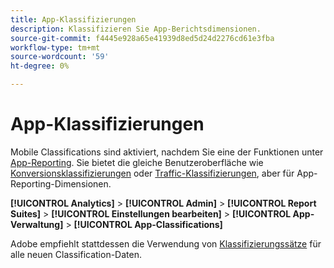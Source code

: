 ```yaml
---
title: App-Klassifizierungen
description: Klassifizieren Sie App-Berichtsdimensionen.
source-git-commit: f4445e928a65e41939d8ed5d24d2276cd61e3fba
workflow-type: tm+mt
source-wordcount: '59'
ht-degree: 0%

---
```


# App-Klassifizierungen

Mobile Classifications sind aktiviert, nachdem Sie eine der Funktionen unter [App-Reporting](app-reporting.md). Sie bietet die gleiche Benutzeroberfläche wie [Konversionsklassifizierungen](conversion-var-admin/conversion-classifications.md) oder [Traffic-Klassifizierungen](c-traffic-variables/traffic-classifications.md), aber für App-Reporting-Dimensionen.

**[!UICONTROL Analytics]** > **[!UICONTROL Admin]** > **[!UICONTROL Report Suites]** > **[!UICONTROL Einstellungen bearbeiten]** > **[!UICONTROL App-Verwaltung]** > **[!UICONTROL App-Classifications]**

Adobe empfiehlt stattdessen die Verwendung von [Klassifizierungssätze](/help/components/classifications/sets/overview.md) für alle neuen Classification-Daten.
